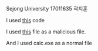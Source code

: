 Sejong University 17011635 곽지훈

I used [this](https://github.com/llSourcell/antivirus_demo) code

I used [this]() file as a malicious file.

And I used calc.exe as a normal file
